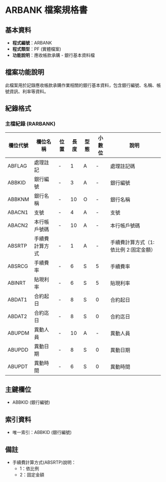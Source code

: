 # ARBANK 檔案規格書

## 基本資料
* **程式編號**：ARBANK
* **程式類型**：PF (實體檔案)
* **功能說明**：應收帳款承購 - 銀行基本資料檔

## 檔案功能說明
此檔案用於記錄應收帳款承購作業相關的銀行基本資料，包含銀行編號、名稱、帳號資訊、利率等資料。

## 紀錄格式

### 主檔紀錄 (RARBANK)
| 欄位代號 | 欄位名稱 | 位置 | 長度 | 型態 | 小數位 | 說明 |
|----------|----------|------|------|------|--------|------|
| ABFLAG | 處理註記 | - | 1 | A | - | 處理註記碼 |
| ABBKID | 銀行編號 | - | 3 | A | - | 銀行編號 |
| ABBKNM | 銀行名稱 | - | 10 | O | - | 銀行名稱 |
| ABACN1 | 支號 | - | 4 | A | - | 支號 |
| ABACN2 | 本行帳戶號碼 | - | 10 | A | - | 本行帳戶號碼 |
| ABSRTP | 手續費計算方式 | - | 1 | A | - | 手續費計算方式（1:依比例 2:固定金額） |
| ABSRCG | 手續費率 | - | 6 | S | 5 | 手續費率 |
| ABINRT | 貼現利率 | - | 6 | S | 5 | 貼現利率 |
| ABDAT1 | 合約起日 | - | 8 | S | 0 | 合約起日 |
| ABDAT2 | 合約迄日 | - | 8 | S | 0 | 合約迄日 |
| ABUPDM | 異動人員 | - | 10 | A | - | 異動人員 |
| ABUPDD | 異動日期 | - | 8 | S | 0 | 異動日期 |
| ABUPDT | 異動時間 | - | 6 | S | 0 | 異動時間 |

## 主鍵欄位
* ABBKID (銀行編號)

## 索引資料
* 唯一索引：ABBKID (銀行編號)

## 備註
* 手續費計算方式(ABSRTP)說明：
  - 1：依比例
  - 2：固定金額 